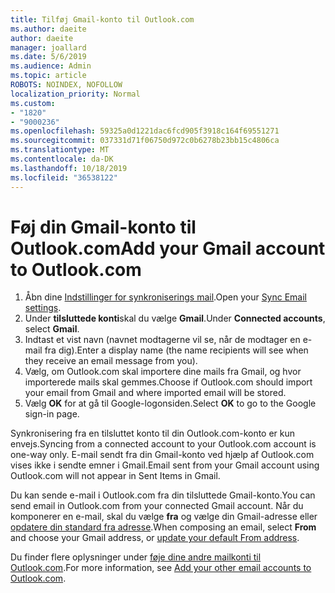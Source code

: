 ```yaml
---
title: Tilføj Gmail-konto til Outlook.com
ms.author: daeite
author: daeite
manager: joallard
ms.date: 5/6/2019
ms.audience: Admin
ms.topic: article
ROBOTS: NOINDEX, NOFOLLOW
localization_priority: Normal
ms.custom:
- "1820"
- "9000236"
ms.openlocfilehash: 59325a0d1221dac6fcd905f3918c164f69551271
ms.sourcegitcommit: 037331d71f06750d972c0b6278b23bb15c4806ca
ms.translationtype: MT
ms.contentlocale: da-DK
ms.lasthandoff: 10/18/2019
ms.locfileid: "36538122"
---
```

# <a name="add-your-gmail-account-to-outlookcom"></a><span data-ttu-id="6fecf-102">Føj din Gmail-konto til Outlook.com</span><span class="sxs-lookup"><span data-stu-id="6fecf-102">Add your Gmail account to Outlook.com</span></span>

1. <span data-ttu-id="6fecf-103">Åbn dine [Indstillinger for synkroniserings mail](https://go.microsoft.com/fwlink/?linkid=875264).</span><span class="sxs-lookup"><span data-stu-id="6fecf-103">Open your [Sync Email settings](https://go.microsoft.com/fwlink/?linkid=875264).</span></span>
2. <span data-ttu-id="6fecf-104">Under **tilsluttede konti**skal du vælge **Gmail**.</span><span class="sxs-lookup"><span data-stu-id="6fecf-104">Under **Connected accounts**, select **Gmail**.</span></span>
3. <span data-ttu-id="6fecf-105">Indtast et vist navn (navnet modtagerne vil se, når de modtager en e-mail fra dig).</span><span class="sxs-lookup"><span data-stu-id="6fecf-105">Enter a display name (the name recipients will see when they receive an email message from you).</span></span>
4. <span data-ttu-id="6fecf-106">Vælg, om Outlook.com skal importere dine mails fra Gmail, og hvor importerede mails skal gemmes.</span><span class="sxs-lookup"><span data-stu-id="6fecf-106">Choose if Outlook.com should import your email from Gmail and where imported email will be stored.</span></span>
5. <span data-ttu-id="6fecf-107">Vælg **OK** for at gå til Google-logonsiden.</span><span class="sxs-lookup"><span data-stu-id="6fecf-107">Select **OK** to go to the Google sign-in page.</span></span>

<span data-ttu-id="6fecf-108">Synkronisering fra en tilsluttet konto til din Outlook.com-konto er kun envejs.</span><span class="sxs-lookup"><span data-stu-id="6fecf-108">Syncing from a connected account to your Outlook.com account is one-way only.</span></span> <span data-ttu-id="6fecf-109">E-mail sendt fra din Gmail-konto ved hjælp af Outlook.com vises ikke i sendte emner i Gmail.</span><span class="sxs-lookup"><span data-stu-id="6fecf-109">Email sent from your Gmail account using Outlook.com will not appear in Sent Items in Gmail.</span></span>

<span data-ttu-id="6fecf-110">Du kan sende e-mail i Outlook.com fra din tilsluttede Gmail-konto.</span><span class="sxs-lookup"><span data-stu-id="6fecf-110">You can send email in Outlook.com from your connected Gmail account.</span></span> <span data-ttu-id="6fecf-111">Når du komponerer en e-mail, skal du vælge **fra** og vælge din Gmail-adresse eller [opdatere din standard fra adresse](https://go.microsoft.com/fwlink/?linkid=875264).</span><span class="sxs-lookup"><span data-stu-id="6fecf-111">When composing an email, select **From** and choose your Gmail address, or [update your default From address](https://go.microsoft.com/fwlink/?linkid=875264).</span></span>

<span data-ttu-id="6fecf-112">Du finder flere oplysninger under [føje dine andre mailkonti til Outlook.com](https://support.office.com/article/c5224df4-5885-4e79-91ba-523aa743f0ba?wt.mc_id=Office_Outlook_com_Alchemy).</span><span class="sxs-lookup"><span data-stu-id="6fecf-112">For more information, see [Add your other email accounts to Outlook.com](https://support.office.com/article/c5224df4-5885-4e79-91ba-523aa743f0ba?wt.mc_id=Office_Outlook_com_Alchemy).</span></span>